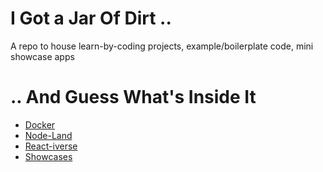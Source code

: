 <!-- @format -->

# I Got a Jar Of Dirt ..

A repo to house learn-by-coding projects, example/boilerplate code, mini showcase apps

# .. And Guess What's Inside It

-  [Docker](docker/)
-  [Node-Land](node-land/)
-  [React-iverse](reactiverse/)
-  [Showcases](showcases/)
